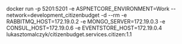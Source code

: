 docker run -p 5201:5201 -e ASPNETCORE_ENVIRONMENT=Work --network=development_citizenbudget -d --rm -e RABBITMQ_HOST=172.19.0.2 -e MONGO_SERVER=172.19.0.3 -e CONSUL_HOST=172.19.0.6 -e EVENTSTORE_HOST=172.19.0.4 lukasztomalczyk/citizenbudget.services.citizen:1.1
